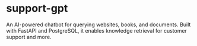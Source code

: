 # support-gpt
An AI-powered chatbot for querying websites, books, and documents. Built with FastAPI and PostgreSQL, it enables knowledge retrieval for customer support and more.
